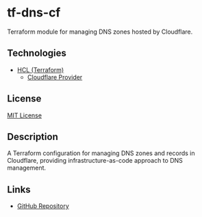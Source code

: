 # tf-dns-cf

Terraform module for managing DNS zones hosted by Cloudflare.

## Technologies

- [HCL (Terraform)](https://terraform.io)
  - [Cloudflare Provider](https://registry.terraform.io/providers/cloudflare/cloudflare/latest)

## License

[MIT License](https://choosealicense.com/licenses/mit/)

## Description

A Terraform configuration for managing DNS zones and records in Cloudflare, providing infrastructure-as-code approach to DNS management.

## Links

- [GitHub Repository](https://github.com/bcdady/tf-dns-cf)
